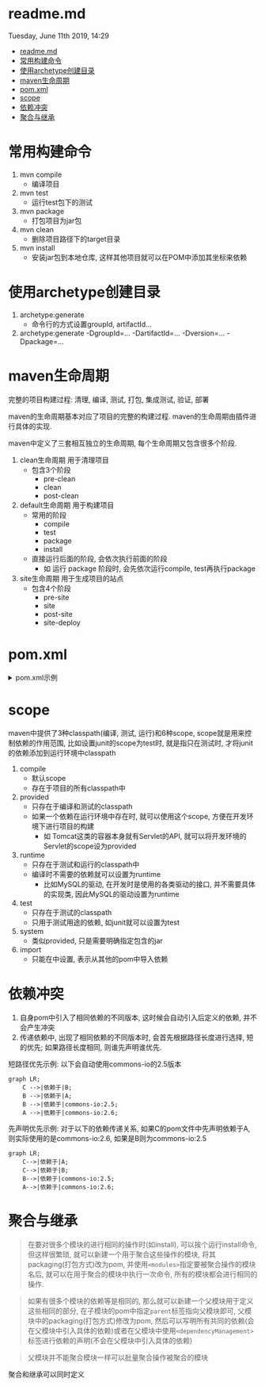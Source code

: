# readme.md
Tuesday, June 11th 2019, 14:29

<!-- @import "[TOC]" {cmd="toc" depthFrom=1 depthTo=6 orderedList=false} -->
<!-- code_chunk_output -->

- [readme.md](#readmemd)
- [常用构建命令](#常用构建命令)
- [使用archetype创建目录](#使用archetype创建目录)
- [maven生命周期](#maven生命周期)
- [pom.xml](#pomxml)
- [scope](#scope)
- [依赖冲突](#依赖冲突)
- [聚合与继承](#聚合与继承)

<!-- /code_chunk_output -->

# 常用构建命令

1. mvn compile
    - 编译项目
2. mvn test
    - 运行test包下的测试
3. mvn package
    - 打包项目为jar包
4. mvn clean
    - 删除项目路径下的target目录
5. mvn install
    - 安装jar包到本地仓库, 这样其他项目就可以在POM中添加其坐标来依赖

# 使用archetype创建目录

1. archetype:generate
    - 命令行的方式设置groupId, artifactId...
2. archetype:generate -DgroupId=... -DartifactId=... -Dversion=... -Dpackage=...

# maven生命周期

完整的项目构建过程: 清理, 编译, 测试, 打包, 集成测试, 验证, 部署

maven的生命周期基本对应了项目的完整的构建过程. maven的生命周期由插件进行具体的实现.

maven中定义了三套相互独立的生命周期, 每个生命周期又包含很多个阶段.

1. clean生命周期 用于清理项目
    - 包含3个阶段
        - pre-clean
        - clean
        - post-clean
2. default生命周期 用于构建项目
    - 常用的阶段
        - compile
        - test
        - package
        - install
    - 直接运行后面的阶段, 会依次执行前面的阶段
        - 如 运行 package 阶段时, 会先依次运行compile, test再执行package
3. site生命周期 用于生成项目的站点
    - 包含4个阶段
        - pre-site
        - site
        - post-site
        - site-deploy

# pom.xml

<details>
    <summary>pom.xml示例</summary>

```xml
<?xml version="1.0" encoding="UTF-8"?>
<project xmlns="http://maven.apache.org/POM/4.0.0"
         xmlns:xsi="http://www.w3.org/2001/XMLSchema-instance"
         xsi:schemaLocation="http://maven.apache.org/POM/4.0.0 http://maven.apache.org/xsd/maven-4.0.0.xsd">
    <modelVersion>4.0.0</modelVersion>

    <groupId>公司网址反写+项目名</groupId>
    <artifactId>项目名+模块名</artifactId>
    <!--
        x.y.z 大版本号.分支版本号.小版本号
        snapshot 快照
        alpha 内部测试
        beta 公测
        release 稳定
        GA 正式发布
    -->
    <version>版本号</version>
    <!--
        默认是jar, 还可以为zip, war, pom...
        作为父模块时, 打包方式选择pom
    -->
    <packaging>jar</packaging>
    <name>项目描述名</name>
    <url>项目地址</url>
    <description>项目描述</description>
    <developers>开发人员列表</developers>
    <licenses>证书信息</licenses>
    <organization>组织信息</organization>

    <!-- 在子模块的pom中定义要继承的父模块 -->
    <parent>
        <groupId></groupId>
        <artifactId></artifactId>
        <version></version>
        <relativePath></relativePath>
    </parent>

    <!-- 在用于聚合的模块的pom中定义哪些模块需要聚合, 用于聚合的模块的packaging要修改为pom -->
    <modules>
        <module>子模块名</module>
    </modules>

    <properties>
        <project.build.sourceEncoding>UTF-8</project.build.sourceEncoding>
        <!-- 指定版本 -->
        <spring.version>5.0.2.RELEASE</spring.version>
    </properties>

    <!-- 依赖的管理, 一般用在父模块中来定义子模块共有的依赖, 子模块进行继承 -->
    <dependencyManagement>
        <dependencies>
            <dependency>
                <groupId></groupId>
                <artifactId></artifactId>
            </dependency>
        </dependencies>
    </dependencyManagement>

    <dependencies>
        <dependency>
            <groupId></groupId>
            <artifactId></artifactId>
            <version></version>
            <scope></scope>
            <type></type>
            <!-- true or false -->
            <optional></optional>
            <!-- 排除传递的依赖项 -->
            <exclusions>
                <exclusion>
                    <groupId></groupId>
                    <artifactId></artifactId>
                </exclusion>
            </exclusions>
        </dependency>
        <dependency>
            <groupId>org.springframework</groupId>
            <artifactId>spring-context</artifactId>
            <version>${spring.version}</version>
        </dependency>
    </dependencies>

    <build>
        <pluginManagement>
            <plugins>
                <plugin>

                </plugin>
            </plugins>
        </pluginManagement>

        <plugins>
            <plugin>
                <groupId></groupId>
                <artifactId></artifactId>
            </plugin>
        </plugins>
    </build>
</project>
```

</details>

# scope

maven中提供了3种classpath(编译, 测试, 运行)和6种scope, scope就是用来控制依赖的作用范围, 比如设置junit的scope为test时, 就是指只在测试时, 才将junit的依赖添加到运行环境中classpath

1. compile
    - 默认scope
    - 存在于项目的所有classpath中
2. provided
    - 只存在于编译和测试的classpath
    - 如果一个依赖在运行环境中存在时, 就可以使用这个scope, 方便在开发环境下进行项目的构建
        - 如 Tomcat这类的容器本身就有Servlet的API, 就可以将开发环境的Servlet的scope设为provided
3. runtime
    - 只存在于测试和运行的classpath中
    - 编译时不需要的依赖就可以设置为runtime
        - 比如MySQL的驱动, 在开发时是使用的各类驱动的接口, 并不需要具体的实现类, 因此MySQL的驱动设置为runtime
4. test
    - 只存在于测试的classpath
    - 只用于测试用途的依赖, 如junit就可以设置为test
5. system
    - 类似provided, 只是需要明确指定包含的jar
6. import
    - 只能在<dependencyManagement>中设置, 表示从其他的pom中导入依赖

# 依赖冲突

1. 自身pom中引入了相同依赖的不同版本, 这时候会自动引入后定义的依赖, 并不会产生冲突
2. 传递依赖中, 出现了相同依赖的不同版本时, 会首先根据路径长度进行选择, 短的优先; 如果路径长度相同, 则谁先声明谁优先.

短路径优先示例: 以下会自动使用commons-io的2.5版本

```mermaid
graph LR;
    C -->|依赖于|B;
    B -->|依赖于|A;
    B -->|依赖于|commons-io:2.5;
    A -->|依赖于|commons-io:2.6;
```

先声明优先示例: 对于以下的依赖传递关系, 如果C的pom文件中先声明依赖于A, 则实际使用的是commons-io:2.6, 如果是B则为commons-io:2.5

```mermaid
graph LR;
    C-->|依赖于|A;
    C-->|依赖于|B;
    B-->|依赖于|commons-io:2.5;
    A-->|依赖于|commons-io:2.6;
```

# 聚合与继承

> 在要对很多个模块的进行相同的操作时(如install), 可以挨个运行install命令, 但这样很繁琐, 就可以新建一个用于聚合这些操作的模块, 将其packaging(打包方式)改为pom, 并使用`<modules>`指定要被聚合操作的模块名后, 就可以在用于聚合的模块中执行一次命令, 所有的模块都会进行相同的操作.

> 如果有很多个模块的依赖等是相同的, 那么就可以新建一个父模块用于定义这些相同的部分, 在子模块的pom中指定`parent`标签指向父模块即可, 父模块中的packaging(打包方式)修改为pom, 然后可以写明所有共同的依赖(会在父模块中引入具体的依赖)或者在父模块中使用`<dependencyManagement>`标签进行依赖的声明(不会在父模块中引入具体的依赖)

> 父模块并不能聚合模块一样可以批量聚合操作被聚合的模块

聚合和继承可以同时定义
